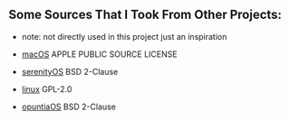 ## Some Sources That I Took From Other Projects:

- note: not directly used in this project just an inspiration

- [macOS](https://github.com/apple/darwin-xnu) APPLE PUBLIC SOURCE LICENSE
- [serenityOS](https://github.com/SerenityOS/serenity) BSD 2-Clause
- [linux](https://github.com/torvalds/linux) GPL-2.0
- [opuntiaOS](https://github.com/opuntiaOS-Project/opuntiaOS.git) BSD 2-Clause
